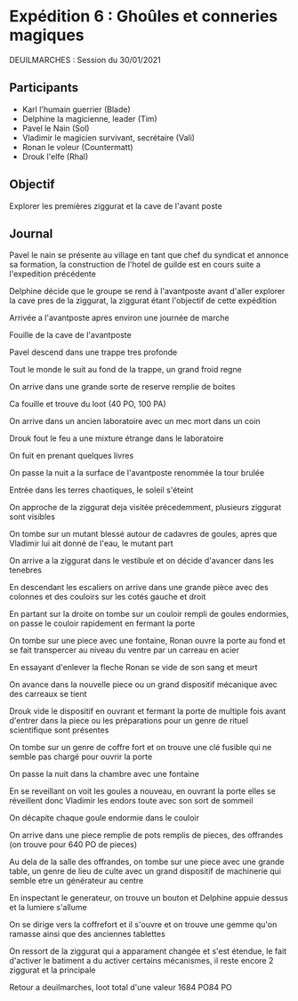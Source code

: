 # Expédition 6 : Ghoûles et conneries magiques

DEUILMARCHES : Session du 30/01/2021

## Participants
- Karl l'humain guerrier (Blade)
- Delphine la magicienne, leader (Tim) 
- Pavel le Nain (Sol)
- Vladimir le magicien survivant, secrétaire (Vali)
- Ronan le voleur (Countermatt)
- Drouk l'elfe (Rhal)

## Objectif
Explorer les premières ziggurat et la cave de l'avant poste

## Journal
Pavel le nain se présente au village en tant que chef du syndicat et annonce sa formation, la construction de l'hotel de guilde est en cours suite a l'expedition précédente

Delphine décide que le groupe se rend à l'avantposte avant d'aller explorer la cave pres de la ziggurat, la ziggurat étant l'objectif de cette expédition

Arrivée a l'avantposte apres environ une journée de marche

Fouille de la cave de l'avantposte

Pavel descend dans une trappe tres profonde

Tout le monde le suit au fond de la trappe, un grand froid regne

On arrive dans une grande sorte de reserve remplie de boites

Ca fouille et trouve du loot (40 PO, 100 PA)

On arrive dans un ancien laboratoire avec un mec mort dans un coin

Drouk fout le feu a une mixture étrange dans le laboratoire

On fuit en prenant quelques livres

On passe la nuit a la surface de l'avantposte renommée la tour brulée

Entrée dans les terres chaotiques, le soleil s'éteint

On approche de la ziggurat deja visitée précedemment, plusieurs ziggurat sont visibles

On tombe sur un mutant blessé autour de cadavres de goules, apres que Vladimir lui ait donné de l'eau, le mutant part

On arrive a la ziggurat dans le vestibule et on décide d'avancer dans les tenebres

En descendant les escaliers on arrive dans une grande pièce avec des colonnes et des couloirs sur les cotés gauche et droit

En partant sur la droite on tombe sur un couloir rempli de goules endormies, on passe le couloir rapidement en fermant la porte

On tombe sur une piece avec une fontaine, Ronan ouvre la porte au fond et se fait transpercer au niveau du ventre par un carreau en acier

En essayant d'enlever la fleche Ronan se vide de son sang et meurt 

On avance dans la nouvelle piece ou un grand dispositif mécanique avec des carreaux se tient

Drouk vide le dispositif en ouvrant et fermant la porte de multiple fois avant d'entrer dans la piece ou les préparations pour un genre de rituel scientifique sont présentes

On tombe sur un genre de coffre fort et on trouve une clé fusible qui ne semble pas chargé pour ouvrir la porte 

On passe la nuit dans la chambre avec une fontaine

En se reveillant on voit les goules a nouveau, en ouvrant la porte elles se réveillent donc Vladimir les endors toute avec son sort de sommeil

On décapite chaque goule endormie dans le couloir

On arrive dans une piece remplie de pots remplis de pieces, des offrandes (on trouve pour 640 PO de pieces)

Au dela de la salle des offrandes, on tombe sur une piece avec une grande table, un genre de lieu de culte avec un grand dispositif de machinerie qui semble etre un générateur au centre

En inspectant le generateur, on trouve un bouton et Delphine appuie dessus et la lumiere s'allume

On se dirige vers la coffrefort et il s'ouvre et on trouve une gemme qu'on ramasse ainsi que des anciennes tablettes

On ressort de la ziggurat qui a apparament changée et s'est étendue, le fait d'activer le batiment a du activer certains mécanismes, il reste encore 2 ziggurat et la principale

Retour a deuilmarches, loot total d'une valeur 1684 PO84 PO